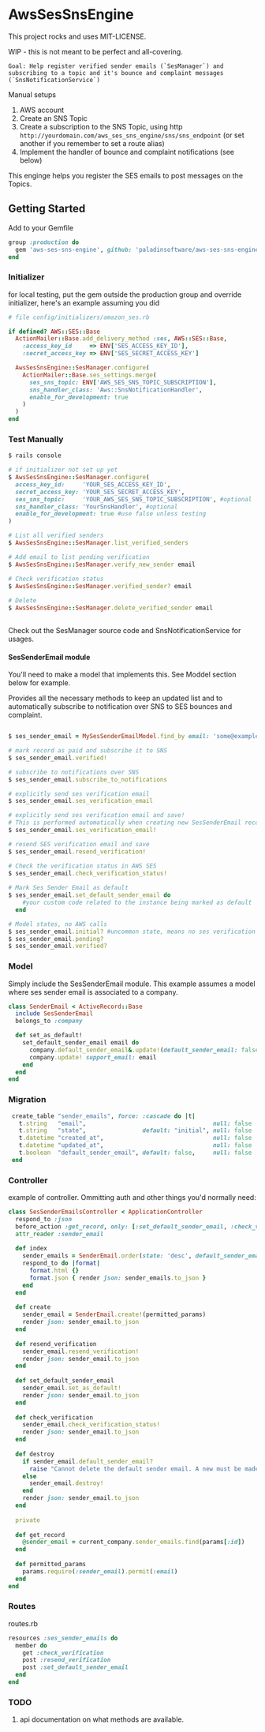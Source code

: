 # AwsSesSnsEngine

This project rocks and uses MIT-LICENSE.

WIP - this is not meant to be perfect and all-covering.

    Goal: Help register verified sender emails (`SesManager`) and subscribing to a topic and it's bounce and complaint messages (`SnsNotificationService`)

Manual setups

 1. AWS account
 2. Create an SNS Topic
 3. Create a subscription to the SNS Topic, using http `http://yourdomain.com/aws_ses_sns_engine/sns/sns_endpoint` (or set another if you remember to set a route alias)
 4. Implement the handler of bounce and complaint notifications (see below)

This enginge helps you register the SES emails to post messages on the Topics.


## Getting Started

Add to your Gemfile

```ruby
group :production do
  gem 'aws-ses-sns-engine', github: 'paladinsoftware/aws-ses-sns-engine', branch: :master, require: "aws_ses_sns_engine"
end
```

### Initializer

for local testing, put the gem outside the production group and override initializer, here's an example assuming you did

```ruby
# file config/initializers/amazon_ses.rb

if defined? AWS::SES::Base
  ActionMailer::Base.add_delivery_method :ses, AWS::SES::Base,
    :access_key_id     => ENV['SES_ACCESS_KEY_ID'],
    :secret_access_key => ENV['SES_SECRET_ACCESS_KEY']

  AwsSesSnsEngine::SesManager.configure(
    ActionMailer::Base.ses_settings.merge(
      ses_sns_topic: ENV['AWS_SES_SNS_TOPIC_SUBSCRIPTION'],
      sns_handler_class: 'Aws::SnsNotificationHandler',
      enable_for_development: true
    )
  )
end
```

### Test Manually

```ruby
$ rails console

# if initializer not set up yet
$ AwsSesSnsEngine::SesManager.configure(
  access_key_id:     'YOUR_SES_ACCESS_KEY_ID',
  secret_access_key: 'YOUR_SES_SECRET_ACCESS_KEY',
  ses_sns_topic:     'YOUR_AWS_SES_SNS_TOPIC_SUBSCRIPTION', #optional
  sns_handler_class: 'YourSnsHandler', #optional
  enable_for_development: true #use false unless testing
)

# List all verified senders
$ AwsSesSnsEngine::SesManager.list_verified_senders

# Add email to list pending verification
$ AwsSesSnsEngine::SesManager.verify_new_sender email

# Check verification status
$ AwsSesSnsEngine::SesManager.verified_sender? email
      
# Delete
$ AwsSesSnsEngine::SesManager.delete_verified_sender email
      
```
Check out the SesManager source code and SnsNotificationService for usages.

#### SesSenderEmail module

You'll need to make a model that implements this. See Moddel section below for example.

Provides all the necessary methods to keep an updated list and to automatically subscribe to notification over SNS to SES bounces and complaint.

```ruby

$ ses_sender_email = MySesSenderEmailModel.find_by email: 'some@example.com'

# mark record as paid and subscribe it to SNS
$ ses_sender_email.verified!

# subscribe to notifications over SNS
$ ses_sender_email.subscribe_to_notifications

# explicitly send ses verification email
$ ses_sender_email.ses_verification_email

# explicitly send ses verification email and save!
# This is performed automatically when creating new SesSenderEmail records
$ ses_sender_email.ses_verification_email!

# resend SES verification email and save
$ ses_sender_email.resend_verification!

# Check the verification status in AWS SES 
$ ses_sender_email.check_verification_status!
 
# Mark Ses Sender Email as default 
$ ses_sender_email.set_default_sender_email do
    #your custom code related to the instance being marked as default
  end

# Model states, no AWS calls
$ ses_sender_email.initial? #uncommon state, means no ses verification email has been sent
$ ses_sender_email.pending?
$ ses_sender_email.verified?  

```

### Model

Simply include the SesSenderEmail module. This example assumes a model where ses sender email is associated to a company.

```Ruby
class SenderEmail < ActiveRecord::Base
  include SesSenderEmail
  belongs_to :company

  def set_as_default!
    set_default_sender_email email do
      company.default_sender_email&.update!(default_sender_email: false)
      company.update! support_email: email
    end
  end
end
```

### Migration

```ruby
 create_table "sender_emails", force: :cascade do |t|
   t.string   "email",                                    null: false
   t.string   "state",                default: "initial", null: false
   t.datetime "created_at",                               null: false
   t.datetime "updated_at",                               null: false
   t.boolean  "default_sender_email", default: false,     null: false
 end
```

### Controller

example of controller. Ommitting auth and other things you'd normally need: 

```ruby
class SesSenderEmailsController < ApplicationController
  respond_to :json
  before_action :get_record, only: [:set_default_sender_email, :check_verification, :resend_verification, :destroy]
  attr_reader :sender_email
  
  def index
    sender_emails = SenderEmail.order(state: 'desc', default_sender_email: 'desc')
    respond_to do |format|
      format.html {}
      format.json { render json: sender_emails.to_json }
    end
  end
  
  def create
    sender_email = SenderEmail.create!(permitted_params)
    render json: sender_email.to_json
  end
  
  def resend_verification
    sender_email.resend_verification!
    render json: sender_email.to_json
  end
  
  def set_default_sender_email
    sender_email.set_as_default!
    render json: sender_email.to_json
  end
  
  def check_verification
    sender_email.check_verification_status!
    render json: sender_email.to_json
  end
  
  def destroy
    if sender_email.default_sender_email?
      raise "Cannot delete the default sender email. A new must be made default first"
    else
      sender_email.destroy!
    end
    render json: sender_email.to_json
  end
  
  private
  
  def get_record
    @sender_email = current_company.sender_emails.find(params[:id])
  end
  
  def permitted_params
    params.require(:sender_email).permit(:email)
  end
end
```

### Routes

routes.rb

```ruby
resources :ses_sender_emails do
  member do
    get :check_verification
    post :resend_verification
    post :set_default_sender_email
  end
end
```

### TODO

 1. api documentation on what methods are available.

